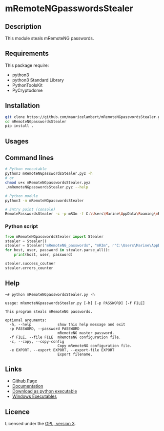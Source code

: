 # mRemoteNGpasswordsStealer

## Description

This module steals mRemoteNG passwords.

## Requirements

This package require:
 - python3
 - python3 Standard Library
 - PythonToolsKit
 - PyCryptodome

## Installation

```bash
git clone https://github.com/mauricelambert/mRemoteNGpasswordsStealer.git
cd mRemoteNGpasswordsStealer
pip install .
```

## Usages

## Command lines

```bash
# Python executable
python3 mRemoteNGpasswordsStealer.pyz -h
# or
chmod u+x mRemoteNGpasswordsStealer.pyz
./mRemoteNGpasswordsStealer.pyz --help

# Python module
python3 -m mRemoteNGpasswordsStealer

# Entry point (console)
RemotePasswordsStealer -c -p mR3m -f C:\Users\Marine\AppData\Roaming\mRemoteNG\confCons.xml.20160622-0935582042.backup
```

### Python script

```python
from mRemoteNGpasswordsStealer import Stealer
stealer = Stealer()
stealer = Stealer("mRemoteNG_passwords", "mR3m", r"C:\Users\Marine\AppData\Roaming\mRemoteNG\confCons.xml.20160622-*.backup", True)
for host, user, password in stealer.parse_all():
    print(host, user, password)

stealer.success_coutner
stealer.errors_counter
```

## Help

```text
~# python mRemoteNGpasswordsStealer.py -h

usage: mRemoteNGpasswordsStealer.py [-h] [-p PASSWORD] [-f FILE]

This program steals mRemoteNG passwords.

optional arguments:
  -h, --help            show this help message and exit
  -p PASSWORD, --password PASSWORD
                        mRemoteNG master password.
  -f FILE, --file FILE  mRemoteNG configuration file.
  -c, --copy, --copy-config
                        Copy mRemoteNG configuration file.
  -e EXPORT, --export EXPORT, --export-file EXPORT
                        Export filename.
```

## Links

 - [Github Page](https://github.com/mauricelambert/mRemoteNGpasswordsStealer/)
 - [Documentation](https://mauricelambert.github.io/info/python/security/mRemoteNGpasswordsStealer.html)
 - [Download as python executable](https://mauricelambert.github.io/info/python/security/mRemoteNGpasswordsStealer.pyz)
 - [Windows Executables](https://github.com/mauricelambert/mRemoteNGpasswordsStealer/releases)

## Licence

Licensed under the [GPL, version 3](https://www.gnu.org/licenses/).
